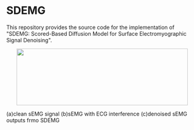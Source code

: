 # SDEMG
This repository provides the source code for the implementation of "SDEMG: Scored-Based Diffusion Model for Surface Electromyographic Signal Denoising". 
<p align="center">
  <img src=https://github.com/tonyliu0910/DiffuEMG/assets/71209514/995afbd0-98b8-442a-92aa-cec988d289cb width="450" height="150">
  <figcaption>(a)clean sEMG signal (b)sEMG with ECG interference (c)denoised sEMG outputs frmo SDEMG</figcaption>
</p>

